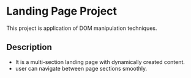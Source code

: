 # Landing Page Project
  This project is application of DOM manipulation techniques.
## Description
  - It is a multi-section landing page with dynamically created content.
  - user can navigate between page sections smoothly.
